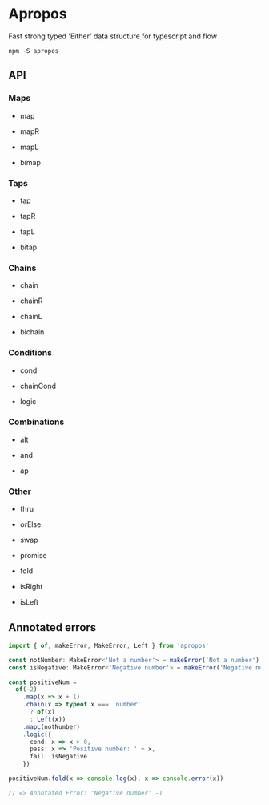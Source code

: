 # Apropos

Fast strong typed 'Either' data structure for typescript and flow

```
npm -S apropos
```


## API

### Maps

- map

- mapR

- mapL

- bimap


### Taps

- tap

- tapR

- tapL

- bitap


### Chains

- chain

- chainR

- chainL

- bichain


### Conditions

- cond

- chainCond

- logic


### Combinations

- alt

- and

- ap


### Other

- thru

- orElse

- swap

- promise

- fold


- isRight

- isLeft


## Annotated errors

```typescript
import { of, makeError, MakeError, Left } from 'apropos'

const notNumber: MakeError<'Not a number'> = makeError('Not a number')
const isNegative: MakeError<'Negative number'> = makeError('Negative number')

const positiveNum =
  of(-2)
    .map(x => x + 1)
    .chain(x => typeof x === 'number'
      ? of(x)
      : Left(x))
    .mapL(notNumber)
    .logic({
      cond: x => x > 0,
      pass: x => 'Positive number: ' + x,
      fail: isNegative
    })

positiveNum.fold(x => console.log(x), x => console.error(x))

// => Annotated Error: 'Negative number' -1

```

